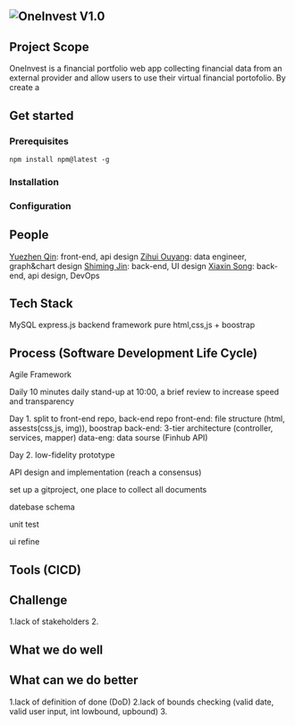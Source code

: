 ## ![OneInvest](https://github.com/user-attachments/assets/adcab216-33d2-4fc9-b0a2-52b86feed5cf) V1.0

## Project Scope
OneInvest is a financial portfolio web app collecting financial data from an external provider and allow users to use their virtual financial portofolio. By create a 




## Get started

### Prerequisites
```
npm install npm@latest -g
```
### Installation

### Configuration

## People

<a href="https://github.com/yuezhenqin" target="_blank">Yuezhen Qin</a>: front-end, api design
<a href="https://github.com/yuezhenqin" target="_blank">Zihui Ouyang</a>: data engineer, graph&chart design
<a href="https://github.com/yuezhenqin" target="_blank">Shiming Jin</a>: back-end, UI design
<a href="https://github.com/yuezhenqin" target="_blank">Xiaxin Song</a>: back-end, api design, DevOps

## Tech Stack
MySQL
express.js backend framework
pure html,css,js + boostrap


## Process (Software Development Life Cycle) 
Agile Framework

Daily 
10 minutes daily stand-up at 10:00, a brief review 
to increase speed and transparency

Day 1.
split to front-end repo, back-end repo
front-end: file structure (html, assests(css,js, img)), boostrap
back-end: 3-tier architecture (controller, services, mapper)
data-eng: data sourse (Finhub API)

Day 2.
low-fidelity prototype

API design and implementation (reach a consensus)

set up a gitproject, one place to collect all documents



datebase schema


unit test

ui refine


## Tools (CICD)


## Challenge
1.lack of stakeholders
2.

## What we do well
## What can we do better
1.lack of definition of done (DoD)
2.lack of bounds checking (valid date, valid user input, int lowbound, upbound)
3.
